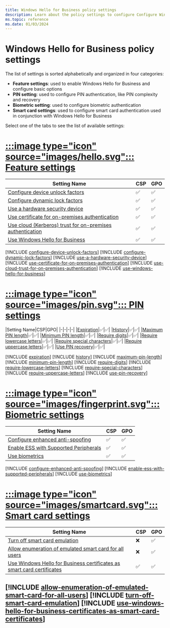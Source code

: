 ```yaml
---
title: Windows Hello for Business policy settings
description: Learn about the policy settings to configure Configure Windows Hello for Business.
ms.topic: reference
ms.date: 01/03/2024
---
```


# Windows Hello for Business policy settings

The list of settings is sorted alphabetically and organized in four categories:

- **Feature settings**: used to enable Windows Hello for Business and configure basic options
- **PIN setting**: used to configure PIN authentication, like PIN complexity and recovery
- **Biometric setting**: used to configure biometric authentication
- **Smart card settings**: used to configure smart card authentication used in conjunction with Windows Hello for Business

Select one of the tabs to see the list of available settings:

# [:::image type="icon" source="images/hello.svg"::: **Feature settings**](#tab/feature)

|Setting Name|CSP|GPO|
|-|-|-|
|[Configure device unlock factors](#configure-device-unlock-factors)|✅|✅|
|[Configure dynamic lock factors](#configure-dynamic-lock-factors)|✅|✅|
|[Use a hardware security device](#use-a-hardware-security-device)|✅|✅|
|[Use certificate for on-premises authentication](#use-certificate-for-on-premises-authentication)|✅|✅|
|[Use cloud (Kerberos) trust for on-premises authentication](#use-cloud-trust-for-on-premises-authentication)|✅|✅|
|[Use Windows Hello for Business](#use-windows-hello-for-business)|✅|✅|

[!INCLUDE [configure-device-unlock-factors](includes/configure-device-unlock-factors.md)]
[!INCLUDE [configure-dynamic-lock-factors](includes/configure-dynamic-lock-factors.md)]
[!INCLUDE [use-a-hardware-security-device](includes/use-a-hardware-security-device.md)]
[!INCLUDE [use-certificate-for-on-premises-authentication](includes/use-certificate-for-on-premises-authentication.md)]
[!INCLUDE [use-cloud-trust-for-on-premises-authentication](includes/use-cloud-trust-for-on-premises-authentication.md)]
[!INCLUDE [use-windows-hello-for-business](includes/use-windows-hello-for-business.md)]

# [:::image type="icon" source="images/pin.svg"::: **PIN settings**](#tab/pin)

|Setting Name|CSP|GPO|
|-|-|-|-|
|[Expiration](#expiration)|✅|✅|
|[History](#history)|✅|✅|
|[Maximum PIN length](#maximum-pin-length)|✅|✅|
|[Minimum PIN length](#minimum-pin-length)|✅|✅|
|[Require digits](#require-digits)|✅|✅|
|[Require lowercase letters](#require-lowercase-letters)|✅|✅|
|[Require special characters](#require-special-characters)|✅|✅|
|[Require uppercase letters](#require-uppercase-letters)|✅|✅|
|[Use PIN recovery](#use-pin-recovery)|✅|✅|

[!INCLUDE [expiration](includes/expiration.md)]
[!INCLUDE [history](includes/history.md)]
[!INCLUDE [maximum-pin-length](includes/maximum-pin-length.md)]
[!INCLUDE [minimum-pin-length](includes/minimum-pin-length.md)]
[!INCLUDE [require-digits](includes/require-digits.md)]
[!INCLUDE [require-lowercase-letters](includes/require-lowercase-letters.md)]
[!INCLUDE [require-special-characters](includes/require-special-characters.md)]
[!INCLUDE [require-uppercase-letters](includes/require-uppercase-letters.md)]
[!INCLUDE [use-pin-recovery](includes/use-pin-recovery.md)]

# [:::image type="icon" source="images/fingerprint.svg"::: **Biometric settings**](#tab/bio)

|Setting Name|CSP|GPO|
|-|-|-|
|[Configure enhanced anti-spoofing](#configure-enhanced-anti-spoofing)|✅|✅|
|[Enable ESS with Supported Peripherals](#enable-ess-with-supported-peripherals)|✅|✅|
|[Use biometrics](#use-biometrics)|✅|✅|

[!INCLUDE [configure-enhanced-anti-spoofing](includes/configure-enhanced-anti-spoofing.md)]
[!INCLUDE [enable-ess-with-supported-peripherals](includes/enable-ess-with-supported-peripherals.md)]
[!INCLUDE [use-biometrics](includes/use-biometrics.md)]


# [:::image type="icon" source="images/smartcard.svg"::: **Smart card settings**](#tab/smartcard)

|Setting Name|CSP|GPO|
|-|-|-|
|[Turn off smart card emulation](#turn-off-smart-card-emulation)|❌|✅|
|[Allow enumeration of emulated smart card for all users](#allow-enumeration-of-emulated-smart-card-for-all-users)|❌|✅|
|[Use Windows Hello for Business certificates as smart card certificates](#use-windows-hello-for-business-certificates-as-smart-card-certificates)|✅|✅|


[!INCLUDE [allow-enumeration-of-emulated-smart-card-for-all-users](includes/allow-enumeration-of-emulated-smart-card-for-all-users.md)]
[!INCLUDE [turn-off-smart-card-emulation](includes/turn-off-smart-card-emulation.md)]
[!INCLUDE [use-windows-hello-for-business-certificates-as-smart-card-certificates](includes/use-windows-hello-for-business-certificates-as-smart-card-certificates.md)]
---
